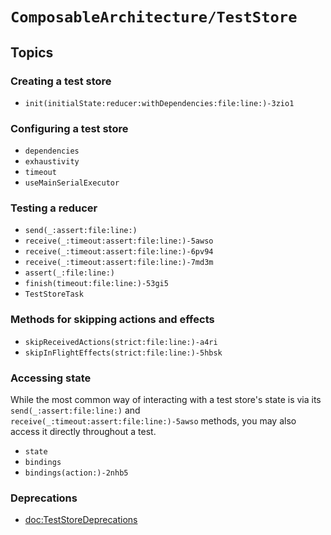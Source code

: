 # ``ComposableArchitecture/TestStore``

## Topics

### Creating a test store

- ``init(initialState:reducer:withDependencies:file:line:)-3zio1``

### Configuring a test store

- ``dependencies``
- ``exhaustivity``
- ``timeout``
- ``useMainSerialExecutor``

### Testing a reducer

- ``send(_:assert:file:line:)``
- ``receive(_:timeout:assert:file:line:)-5awso``
- ``receive(_:timeout:assert:file:line:)-6pv94``
- ``receive(_:timeout:assert:file:line:)-7md3m``
- ``assert(_:file:line:)``
- ``finish(timeout:file:line:)-53gi5``
- ``TestStoreTask``

### Methods for skipping actions and effects

- ``skipReceivedActions(strict:file:line:)-a4ri``
- ``skipInFlightEffects(strict:file:line:)-5hbsk``

### Accessing state

While the most common way of interacting with a test store's state is via its
``send(_:assert:file:line:)`` and ``receive(_:timeout:assert:file:line:)-5awso`` methods, you may
also access it directly throughout a test.

- ``state``
- ``bindings``
- ``bindings(action:)-2nhb5``

### Deprecations

- <doc:TestStoreDeprecations>
